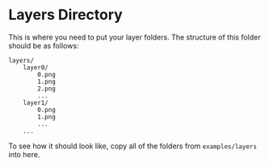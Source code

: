 # Layers Directory

This is where you need to put your layer folders. The structure of this folder should be as follows:

```
layers/
    layer0/
        0.png
        1.png
        2.png
        ...
    layer1/
        0.png
        1.png
        ...
    ...
```

To see how it should look like, copy all of the folders from `examples/layers` into here.